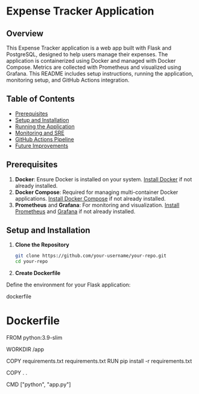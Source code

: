 # Expense Tracker Application

## Overview

This Expense Tracker application is a web app built with Flask and PostgreSQL, designed to help users manage their expenses. The application is containerized using Docker and managed with Docker Compose. Metrics are collected with Prometheus and visualized using Grafana. This README includes setup instructions, running the application, monitoring setup, and GitHub Actions integration.

## Table of Contents

- [Prerequisites](#prerequisites)
- [Setup and Installation](#setup-and-installation)
- [Running the Application](#running-the-application)
- [Monitoring and SRE](#monitoring-and-sre)
- [GitHub Actions Pipeline](#github-actions-pipeline)
- [Future Improvements](#future-improvements)

## Prerequisites

1. **Docker**: Ensure Docker is installed on your system. [Install Docker](https://docs.docker.com/get-docker/) if not already installed.
2. **Docker Compose**: Required for managing multi-container Docker applications. [Install Docker Compose](https://docs.docker.com/compose/install/) if not already installed.
3. **Prometheus** and **Grafana**: For monitoring and visualization. [Install Prometheus](https://prometheus.io/docs/prometheus/latest/installation/) and [Grafana](https://grafana.com/docs/grafana/latest/installation/) if not already installed.

## Setup and Installation

1. **Clone the Repository**

   ```bash
   git clone https://github.com/your-username/your-repo.git
   cd your-repo

2. **Create Dockerfile**

Define the environment for your Flask application:

dockerfile
# Dockerfile
FROM python:3.9-slim

WORKDIR /app

COPY requirements.txt requirements.txt
RUN pip install -r requirements.txt

COPY . .

CMD ["python", "app.py"]
